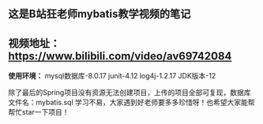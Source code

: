 ## 这是B站狂老师mybatis教学视频的笔记

## 视频地址：https://www.bilibili.com/video/av69742084

**使用环境：**
mysql数据库-8.0.17
junit-4.12
log4j-1.2.17
JDK版本-12

除了最后的Spring项目没有资源无法创建项目，上传的项目全部可复现，数据库文件名：mybatis.sql
学习不易，大家遇到好老师要多多珍惜呀！也希望大家能帮帮忙star一下项目！